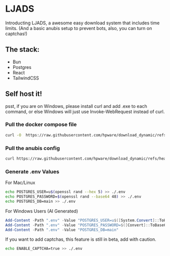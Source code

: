# LJADS

Introducting LJADS, a awesome easy download system that includes time limits. (And a basic anubis setup to prevent bots, also, you can turn on captchas!)

## The stack:

- Bun
- Postgres
- React
- TailwindCSS

## Self host it!

psst, if you are on Windows, please install curl and add .exe to each command, or else Windows will just use Invoke-WebRequest instead of curl.

### Pull the docker compose file

```bash
curl -O  https://raw.githubusercontent.com/hpware/download_dynamic/refs/heads/master/docker-compose.yml
```

### Pull the anubis config

```bash
curl https://raw.githubusercontent.com/hpware/download_dynamic/refs/heads/master/anubis_botPolicy.yaml --output botPolicy.yaml
```

### Generate .env Values

For Mac/Linux

```bash
echo POSTGRES_USER=u$(openssl rand --hex 5) >> ./.env
echo POSTGRES_PASSWORD=$(openssl rand --base64 48) >> ./.env
echo POSTGRES_DB=main >> ./.env
```

For Windows Users (AI Generated)

```powershell
Add-Content -Path ".env" -Value "POSTGRES_USER=u$([System.Convert]::ToHexString([System.Security.Cryptography.RandomNumberGenerator]::GetBytes(5)))"
Add-Content -Path ".env" -Value "POSTGRES_PASSWORD=$([Convert]::ToBase64String([System.Security.Cryptography.RandomNumberGenerator]::GetBytes(36)))"
Add-Content -Path ".env" -Value "POSTGRES_DB=main"
```

If you want to add captchas, this feature is still in beta, add with caution.

```bash
echo ENABLE_CAPTCHA=true >> ./.env
```
